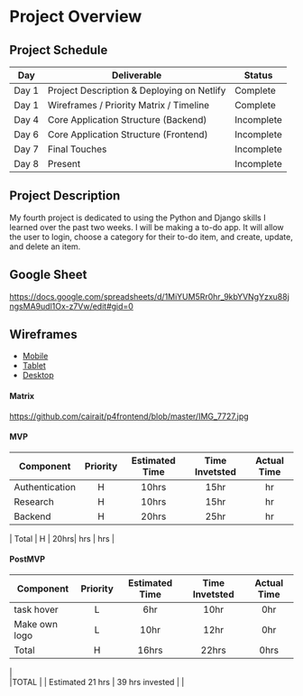 # Project Overview

## Project Schedule


|  Day | Deliverable | Status
|---|---| ---|
|Day 1| Project Description & Deploying on Netlify | Complete
|Day 1| Wireframes / Priority Matrix / Timeline | Complete
|Day 4| Core Application Structure (Backend) | Incomplete
|Day 6| Core Application Structure (Frontend) | Incomplete
|Day 7| Final Touches | Incomplete
|Day 8| Present | Incomplete


## Project Description

My fourth project is dedicated to using the Python and Django skills I learned over the past two weeks. I will be making a to-do app. It will allow the user to login, choose a category for their to-do item, and create, update, and delete an item.

## Google Sheet

https://docs.google.com/spreadsheets/d/1MiYUM5Rr0hr_9kbYVNgYzxu88jngsMA9udl1Ox-z7Vw/edit#gid=0

## Wireframes

- [Mobile](https://github.com/cairait/p4frontend/blob/master/image0%20(5).jpeg)
- [Tablet](https://github.com/cairait/p4frontend/blob/master/image1%20(3).jpeg)
- [Desktop](https://github.com/cairait/p4frontend/blob/master/image2%20(1).jpeg)

#### Matrix 

https://github.com/cairait/p4frontend/blob/master/IMG_7727.jpg

#### MVP
| Component | Priority | Estimated Time | Time Invetsted | Actual Time |
| --- | :---: |  :---: | :---: | :---: |
| Authentication | H | 10hrs| 15hr | hr |
| Research | H | 10hrs| 15hr | hr |
| Backend | H | 20hrs| 25hr | hr |


| Total | H | 20hrs| hrs | hrs |

#### PostMVP
| Component | Priority | Estimated Time | Time Invetsted | Actual Time |
| --- | :---: |  :---: | :---: | :---: |
| task hover | L | 6hr | 10hr | 0hr|
| Make own logo | L | 10hr | 12hr | 0hr|
| Total | H | 16hrs| 22hrs | 0hrs |


|				
|TOTAL |	| Estimated 21 hrs	| 39 hrs invested |	 |   
